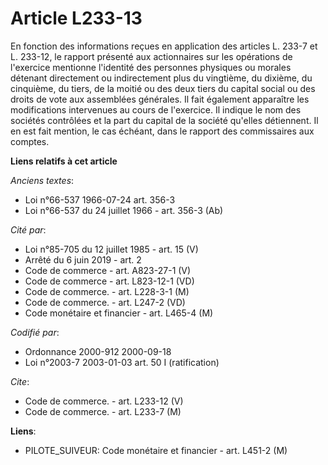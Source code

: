 # Article L233-13

En fonction des informations reçues en application des articles L. 233-7 et L. 233-12, le rapport présenté aux actionnaires
sur les opérations de l'exercice mentionne l'identité des personnes physiques ou morales détenant directement ou
indirectement plus du vingtième, du dixième, du cinquième, du tiers, de la moitié ou des deux tiers du capital social ou des
droits de vote aux assemblées générales. Il fait également apparaître les modifications intervenues au cours de l'exercice.
Il indique le nom des sociétés contrôlées et la part du capital de la société qu'elles détiennent. Il en est fait mention, le
cas échéant, dans le rapport des commissaires aux comptes.

**Liens relatifs à cet article**

_Anciens textes_:

  - Loi n°66-537 1966-07-24 art. 356-3
  - Loi n°66-537 du 24 juillet 1966 - art. 356-3 (Ab)

_Cité par_:

  - Loi n°85-705 du 12 juillet 1985 - art. 15 (V)
  - Arrêté du 6 juin 2019 - art. 2
  - Code de commerce - art. A823-27-1 (V)
  - Code de commerce - art. L823-12-1 (VD)
  - Code de commerce. - art. L228-3-1 (M)
  - Code de commerce. - art. L247-2 (VD)
  - Code monétaire et financier - art. L465-4 (M)

_Codifié par_:

  - Ordonnance 2000-912 2000-09-18
  - Loi n°2003-7 2003-01-03 art. 50 I (ratification)

_Cite_:

  - Code de commerce. - art. L233-12 (V)
  - Code de commerce. - art. L233-7 (M)

**Liens**:

  - PILOTE_SUIVEUR: Code monétaire et financier - art. L451-2 (M)
